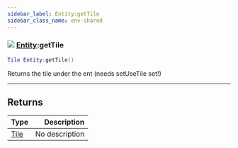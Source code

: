 ```yaml
---
sidebar_label: Entity:getTile
sidebar_class_name: env-shared
---
```


### ![](/img/wiki/shared.png) [Entity](../entity/README.md):getTile

```lua
Tile Entity:getTile()
```

Returns the tile under the ent (needs setUseTile set!)<br/>

-----------------
## Returns

| Type   | Description |
| ------ | ----------: |
| [Tile](../tile/README.md) | No description |
